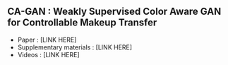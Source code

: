 ## CA-GAN : Weakly Supervised Color Aware GAN for Controllable Makeup Transfer

- Paper : [LINK HERE]
- Supplementary materials : [LINK HERE]
- Videos : [LINK HERE]


